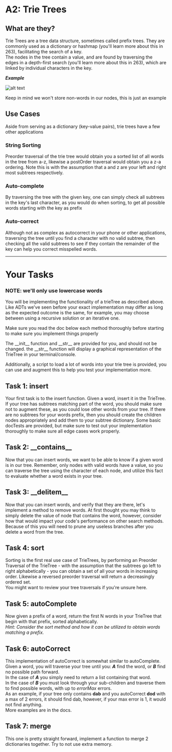 # A2: Trie Trees

## What are they? 

Trie Trees are a tree data structure, sometimes called prefix trees. 
They are commonly used as a dictionary or hashmap (you'll learn more about this in 263), facilitating the search of a key.  
The nodes in the tree contain a value, and are found by traversing the edges in a depth-first search (you'll learn more about this in 263), which are linked by individual characters in the key.  

***Example***  

![alt text](https://4.bp.blogspot.com/-GNWc5KUMGYc/WAskP-EHFKI/AAAAAAAAEz4/8yikxc2niYgyqH0FWFafq5UTp_kUK6O5ACLcB/s640/TrieDataStructureImpl.png)

Keep in mind we won't store non-words in our nodes, this is just an example

##  **Use Cases** 
Aside from serving as a dictionary (key-value pairs), trie trees have a few other applications
### **String Sorting**
Preorder traversal of the trie tree would obtain you a sorted list of all words in the tree from a-z, likewise a postOrder traversal would obtain you a z-a ordering. Note this is with the assumption that a and z are your left and right most subtrees respectively.
### **Auto-complete**
By traversing the tree with the given key, one can simply check all subtrees in the key's last character, as you would do when sorting, to get all possible words starting with the key as prefix
### **Auto-correct**
Although not as complex as autocorrect in your phone or other applications, traversing the tree until you find a character with no valid subtree, then checking all the valid subtrees to see if they contain the remainder of the key can help you correct misspelled words.

___  

# Your Tasks
### NOTE: we'll only use lowercase words
You will be implementing the functionality of a trieTree as described above.  
Like ADTs we've seen before your exact implementation may differ as long as the expected outcome is the same, for example, you may choose between using a recursive solution or an iterative one. 

Make sure you read the doc below each method thoroughly before starting to make sure you implement things properly

The \_\_init\_\_ function and \_\_str\_\_ are provided for you, and should not be changed. the \_\_str\_\_ function will display a graphical representation of the TrieTree in your terminal/console. 

Additionally, a script to load a lot of words into your trie tree is provided, you can use and augment this to help you test your implementation more.

## **Task 1:** insert
Your first task is to the insert function. Given a word, insert it in the TrieTree. If your tree has subtrees matching part of the word, you should make sure not to augment these, as you could lose other words from your tree. If there are no subtrees for your words prefix, then you should create the children nodes appropriately and add them to your subtree dictionary. Some basic docTests are provided, but make sure to test out your implementation thoroughly to make sure all edge cases work properly.
## **Task 2:** \_\_contains\_\_
Now that you can insert words, we want to be able to know if a given word is in our tree. Remember, only nodes with valid words have a value, so you can traverse the tree using the character of each node, and utilize this fact to evaluate whether a word exists in your tree.
## **Task 3:** \_\_delitem\_\_
Now that you can insert words, and verify that they are there, let's implement a method to remove words. At first thought you may think to simply delete the value of node that contains the word, however, consider how that would impact your code's performance on other search methods. Because of this you will need to prune any useless branches after you delete a word from the tree.
## **Task 4:** sort 
Sorting is the first real use case of TrieTrees, by performing an Preorder Traversal of the TrieTree - with the assumption that the subtrees go left to right alphabetically - you can obtain a set of all your words in increasing order. Likewise a reversed preorder traversal will return a decreasingly ordered set.  
You might want to review your tree traversals if you're unsure here.
## **Task 5:** autoComplete
Now given a prefix of a word, return the first N words in your TrieTree that begin with that prefix, sorted alphabetically.  
*Hint: Consider the sort method and how it can be utilized to obtain words matching a prefix.*
## **Task 6:** autoCorrect
This implementation of autoCorrect is somewhat similar to autoComplete. Given a word, you will traverse your tree until you: ***A*** find the word, or ***B*** find no possible path forward.  
In the case of ***A*** you simply need to return a list containing that word.  
In the case of ***B*** you must look through your sub-children and traverse them to find possible words, with up to *errorMax* errors.  
As an example, if your tree only contains **dab** and you autoCorrect **dod** with a max of 2 errors, it should find dab, however, if your max error is 1, it would not find anything.  
More examples are in the docs.
## **Task 7:** merge
This one is pretty straight forward, implement a function to merge 2 dictionaries together. Try to not use extra memory.




